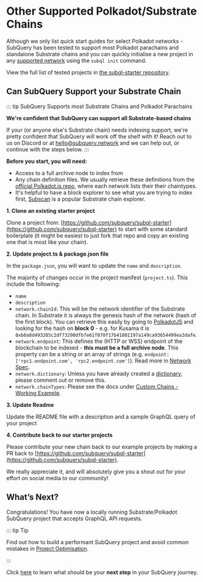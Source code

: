 # Other Supported Polkadot/Substrate Chains

Although we only list quick start guides for select Polkadot networks - SubQuery has been tested to support most Polkadot parachains and standalone Substrate chains and you can quickly initialise a new project in any [supported network](https://subquery.network/networks) using the `subql init` command.

View the full list of tested projects in [the subql-starter repository](https://github.com/subquery/subql-starter).

## Can SubQuery Support your Substrate Chain

::: tip SubQuery Supports most Substrate Chains and Polkadot Parachains

**We're confident that SubQuery can support all Substrate-based chains**

If your (or anyone else's Substrate chain) needs indexing support, we're pretty confident that SubQuery will work off the shelf with it! Reach out to us on Discord or at [hello@subquery.network](hello@subquery.network) and we can help out, or continue with the steps below.
:::

**Before you start, you will need:**

- Access to a full archive node to index from
- Any chain definition files. We usually retrieve these definitions from the [official Polkadot.js repo](https://github.com/polkadot-js/apps/tree/master/packages/apps-config/src/api/spec), where each network lists their their chaintypes.
- It's helpful to have a block explorer to see what you are trying to index first, [Subscan](https://www.subscan.io/) is a popular Substrate chain explorer.

**1. Clone an existing starter project**

Clone a project from: [https://github.com/subquery/subql-starter](https://github.com/subquery/subql-starter) to start with some standard boilerplate (it might be easiest to just fork that repo and copy an existing one that is most like your chain).

**2. Update project.ts & package.json file**

In the `package.json`, you will want to update the `name` and `description`.

The majority of changes occur in the project manifest (`project.ts`). This include the following:

- `name`
- `description`
- `network.chainId`: This will be the network identifier of the Substrate chain. In Substrate it is always the genesis hash of the network (hash of the first block). You can retrieve this easily by going to [PolkadotJS](https://polkadot.js.org/apps/?rpc=wss%3A%2F%2Fkusama.api.onfinality.io%2Fpublic-ws#/explorer/query/0) and looking for the hash on **block 0** - e.g. for Kusama it is `0xb0a8d493285c2df73290dfb7e61f870f17b41801197a149ca93654499ea3dafe`.
- `network.endpoint`: This defines the (HTTP or WSS) endpoint of the blockchain to be indexed - **this must be a full archive node**. This property can be a string or an array of strings (e.g. `endpoint: ['rpc1.endpoint.com', 'rpc2.endpoint.com']`). Read more in [Network Spec](../../build/manifest/polkadot.md#network-spec).
- `network.dictionary`: Unless you have already created a [dictionary](../../academy/tutorials_examples/dictionary.md), please comment out or remove this.
- `network.chainTypes`: Please see the docs under [Custom Chains - Working Example](../../build/manifest/polkadot.md#working-example).

**3. Update Readme**

Update the README file with a description and a sample GraphQL query of your project

**4. Contribute back to our starter projects**

Please contribute your new chain back to our example projects by making a PR back to [https://github.com/subquery/subql-starter](https://github.com/subquery/subql-starter).

We really appreciate it, and will absolutely give you a shout out for your effort on social media to our community!

## What’s Next?

Congratulations! You have now a locally running Substrate/Polkadot SubQuery project that accepts GraphQL API requests.

::: tip Tip

Find out how to build a performant SubQuery project and avoid common mistakes in [Project Optimisation](../../build/optimisation.md).

:::

Click [here](../../quickstart/whats-next.md) to learn what should be your **next step** in your SubQuery journey.
